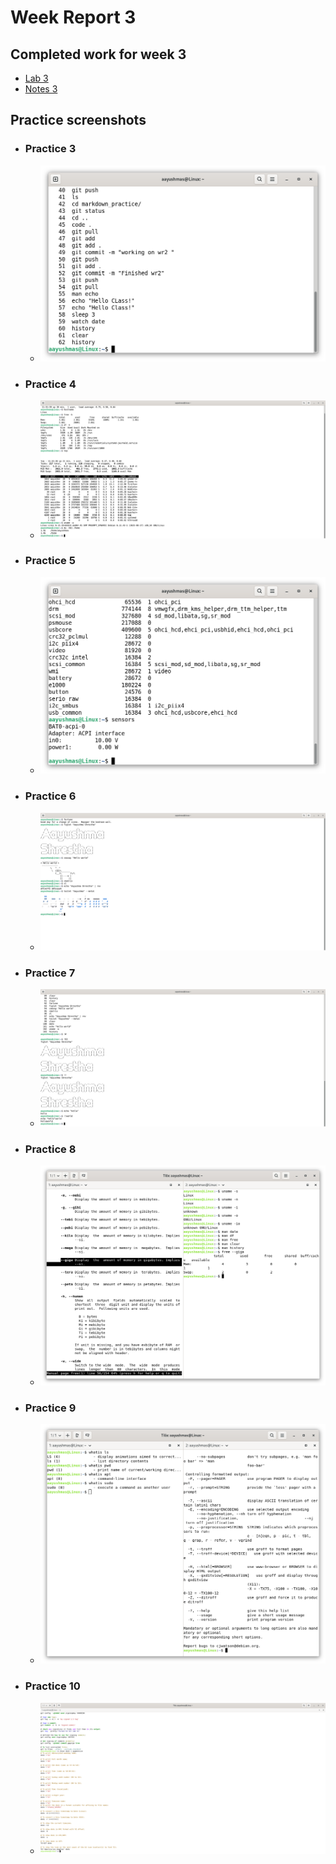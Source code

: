 # Week Report 3

## Completed work for week 3
* [Lab 3](../cis106/Labs/lab3/lab3.md)
* [Notes 3](../cis106/Notes/notes3/note3.md)

## Practice screenshots
  * ### Practice 3
    *  ![p3](practice3.png)

  * ### Practice 4
    *  ![p4](practice4.png)

  * ### Practice 5
    *  ![p5](practice5.png)

  * ### Practice 6
    *  ![p6](practice6.png)

  * ### Practice 7
    *  ![p7](practice7.png)

  * ### Practice 8
    *  ![p8](practice8.png)

  * ### Practice 9
    *  ![p9](practice9.png)

  * ### Practice 10
    *  ![p10](practice10.png)
